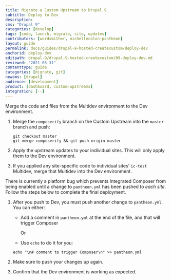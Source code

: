 ```yaml
---
title: Migrate a Custom Upstream to Drupal 9
subtitle: Deploy to Dev
description: 
cms: "Drupal 9"
categories: [develop]
tags: [code, launch, migrate, site, updates]
contributors: [wordsmither, michellecolon-pantheon]
layout: guide
permalink: docs/guides/drupal-9-hosted-createcustom/deploy-dev
anchorid: deploy-dev
editpath: drupal-9/drupal-9-hosted-createcustom/09-deploy-dev.md
reviewed: "2021-03-31"
contenttype: guide
categories: [migrate, git]
newcms: [drupal]
audience: [development]
product: [dashboard, custom-upstreams]
integration: [--]
---
```


Merge the code and files from the Multidev environment to the Dev environment.

1. Merge the `composerify` branch on the Custom Upstream into the `master` branch and push:

    ```bash{promptUser:user}
    git checkout master
    git merge composerify && git push origin master
    ```

1. Apply the upstream updates to your individual sites. This will only apply them to the Dev environment.

1. If you applied any site-specific code to individual sites' `ic-test` Multidev, merge that Multidev into the Dev environment.

  <Alert title="Note" type="info" >

  There is currently a platform bug which prevents Integrated Composer from being enabled until a change to `pantheon.yml` has been pushed to *each site*. Follow the steps below to complete the final deployment.

  </Alert>

1. After you push to Dev, you must push another change to `pantheon.yml`. You can either:

    - Add a comment in `pantheon.yml` at the end of the file, and that will trigger Composer

      Or

    - Use `echo` to do it for you:

     ```bash{promptUser:user}
     echo "\n# comment to trigger Composer\n" >> pantheon.yml
     ```

1. Make sure to push your changes up again.

1. Confirm that the Dev environment is working as expected.
